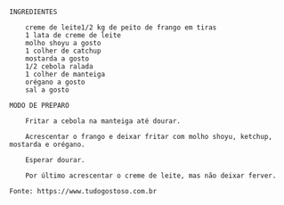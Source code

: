 
 	INGREDIENTES
	
		creme de leite1/2 kg de peito de frango em tiras
		1 lata de creme de leite
		molho shoyu a gosto
		1 colher de catchup
		mostarda a gosto
		1/2 cebola ralada
		1 colher de manteiga
		orégano a gosto
		sal a gosto
	
	MODO DE PREPARO
	
		Fritar a cebola na manteiga até dourar.

		Acrescentar o frango e deixar fritar com molho shoyu, ketchup, mostarda e orégano.

		Esperar dourar.

		Por último acrescentar o creme de leite, mas não deixar ferver.
	
	Fonte: https://www.tudogostoso.com.br


	
